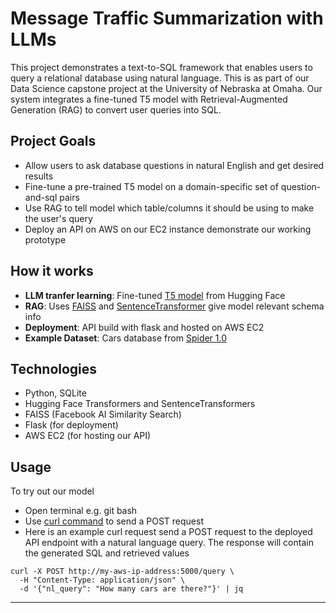 # Message Traffic Summarization with LLMs

This project demonstrates a text-to-SQL framework that enables users to query a relational database using natural language. This is as part of our Data Science capstone project at the University of Nebraska at Omaha. Our system integrates a fine-tuned T5 model with Retrieval-Augmented Generation (RAG) to convert user queries into SQL.

## Project Goals

- Allow users to ask database questions in natural English and get desired results
- Fine-tune a pre-trained T5 model on a domain-specific set of question-and-sql pairs
- Use RAG to tell model which table/columns it should be using to make the user's query
- Deploy an API on AWS on our EC2 instance demonstrate our working prototype

## How it works

- **LLM tranfer learning**: Fine-tuned [T5 model](https://huggingface.co/cssupport/t5-small-awesome-text-to-sql) from Hugging Face
- **RAG**: Uses [FAISS](https://ai.meta.com/tools/faiss/) and [SentenceTransformer](https://huggingface.co/sentence-transformers) give model relevant schema info
- **Deployment**: API build with flask and hosted on AWS EC2
- **Example Dataset**: Cars database from [Spider 1.0](https://www.kaggle.com/datasets/jeromeblanchet/yale-universitys-spider-10-nlp-dataset)

## Technologies

- Python, SQLite
- Hugging Face Transformers and SentenceTransformers
- FAISS (Facebook AI Similarity Search)
- Flask (for deployment)
- AWS EC2 (for hosting our API)

## Usage

To try out our model

- Open terminal e.g. git bash
- Use [curl command](https://www.geeksforgeeks.org/curl-command-in-linux-with-examples/) to send a POST request
- Here is an example curl request send a POST request to the deployed API endpoint with a natural language query. The response will contain the generated SQL and retrieved values

```
curl -X POST http://my-aws-ip-address:5000/query \
  -H "Content-Type: application/json" \
  -d '{"nl_query": "How many cars are there?"}' | jq
```

---
